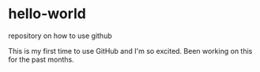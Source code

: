 # hello-world
repository on how to  use github

This is my first time to use GitHub and I'm so excited. 
Been working on this for the past months.
